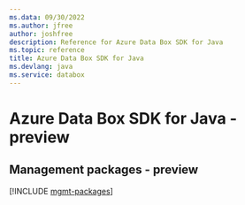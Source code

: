 ```yaml
---
ms.data: 09/30/2022
ms.author: jfree
author: joshfree
description: Reference for Azure Data Box SDK for Java
ms.topic: reference
title: Azure Data Box SDK for Java
ms.devlang: java
ms.service: databox
---
```

# Azure Data Box SDK for Java - preview

## Management packages - preview
[!INCLUDE [mgmt-packages](data-box-mgmt-index.md)]